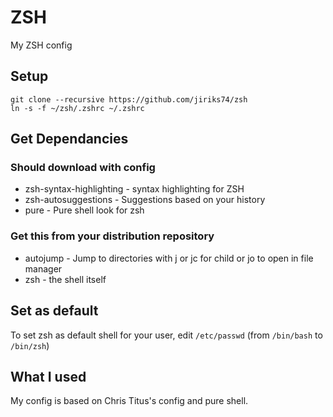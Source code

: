 # ZSH
My ZSH config

## Setup
```
git clone --recursive https://github.com/jiriks74/zsh
ln -s -f ~/zsh/.zshrc ~/.zshrc
```

## Get Dependancies
### Should download with config
  - zsh-syntax-highlighting - syntax highlighting for ZSH
  - zsh-autosuggestions - Suggestions based on your history
  - pure - Pure shell look for zsh
### Get this from your distribution repository
  - autojump - Jump to directories with j or jc for child or jo to open in file manager
  - zsh - the shell itself

## Set as default
To set zsh as default shell for your user, edit `/etc/passwd` (from `/bin/bash` to `/bin/zsh`)

## What I used
My config is based on Chris Titus's config and pure shell.
